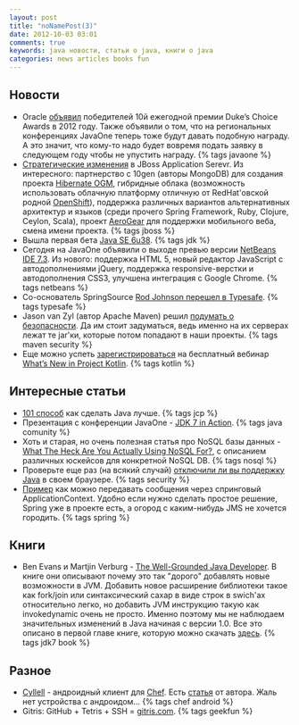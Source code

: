 ```yaml
---
layout: post
title: "noNamePost(3)"
date: 2012-10-03 03:01
comments: true
keywords: java новости, статьи о java, книги о java
categories: news articles books fun
---
```


## Новости

* Oracle [объявил](https://blogs.oracle.com/javaone/entry/duke_s_choice_award_ceremony) победителей 10й ежегодной премии Duke’s Choice Awards в 2012 году. Также объявили о том, что на региональных конференциях JavaOne теперь тоже будут давать подобную награду. А это значит, что кому-то надо будет вовремя подать заявку в следующем году чтобы не упустить награду. {% tags javaone %}
* [Стратегические изменения](http://architects.dzone.com/articles/red-hats-next-steps-jboss-app) в JBoss Application Serevr. Из интересного: партнерство с 10gen (авторы MongoDB) для создания проекта [Hibernate OGM](http://www.hibernate.org/subprojects/ogm.html), гибридные облака (возможность использовать облачную платформу отличную от RedHat'овской родной [OpenShift](http://www.openshift.com/)), поддержка различных вариантов альтернативных архитектур и языков (среди прочего Spring Framework, Ruby, Clojure, Ceylon, Scala), проект [AeroGear](http://www.jboss.org/aerogear/) для поддержки мобильного веба, смена имени проекта. {% tags jboss %}
* Вышла первая бета [Java SE 6u38](https://blogs.oracle.com/javase/entry/6u38_early_access_is_now). {% tags jdk %}
* Сегодня на JavaOne объявили о выходе превью версии [NetBeans IDE 7.3](http://www.oracle.com/us/corporate/press/1857954). Из нового: поддержка HTML 5, новый редактор JavaScript c автодополнениями jQuery, поддержка responsive-верстки и автодополнения CSS3, улучшена интеграция с Google Chrome. {% tags netbeans %}
* Со-основатель SpringSource [Rod Johnson перешел в Typesafe](http://gigaom.com/cloud/typesafe-home-of-scala-brings-springsource-co-founder-rod-johnson-aboard/). {% tags typesafe %} <!-- more -->
* Jason van Zyl (автор Apache Maven) решил [подумать о безопасности](http://www.informationweek.com/software/enterprise-applications/maven-developer-van-zyl-focuses-on-code/240008278). Да им стоит задуматься, ведь именно на их серверах лежат те jar'ки, которые потом попадают в наши проекты. {% tags maven security %}
* Еще можно успеть [зарегистрироваться](https://www4.gotomeeting.com/register/662905759) на бесплатный вебинар [What’s New in Project Kotlin](http://blog.jetbrains.com/blog/2012/09/25/free-webinar-what%E2%80%99s-new-in-project-kotlin/). {% tags kotlin %}

## Интересные статьи

* [101 способ](https://blogs.oracle.com/jcp/entry/101_to_participate) как сделать Java лучше. {% tags jcp %}
* Презентация с конференции JavaOne - [JDK 7 in Action](http://blogs.oracle.com/darcy/resource/JavaOne/J1_2012-Jdk7Action.pdf). {% tags java comunity %}
* Хоть и старая, но очень полезная статья про NoSQL базы данных - [What The Heck Are You Actually Using NoSQL For?](http://highscalability.com/blog/2010/12/6/what-the-heck-are-you-actually-using-nosql-for.html), с описанием различных юскейсов для конкретной NoSQL DB. {% tags nosql %}
* Проверьте еще раз (на всякий случай) [отключили ли вы поддержку Java](http://howto.cnet.com/8301-11310_39-57523821-285/how-to-disable-java-in-ie-firefox-chrome-and-safari/) в своем браузере. {% tags security %}
* [Пример](http://blog.yohanliyanage.com/2012/09/eventing-with-spring-framework/) как можно передавать сообщения через спринговый ApplicationContext. Удобно если нужно сделать простое решение, Spring уже в проекте есть, а огород с каким-нибудь JMS не хочется городить. {% tags spring %}

## Книги

* Ben Evans и Martjin Verburg - [The Well-Grounded Java Developer](http://www.amazon.com/gp/product/1617290068). В книге они описывают почему это так "дорого" добавлять новые возможности в JVM. Добавить новое расширение библиотеки такое как fork/join или синтаксический сахар в виде строк в swich'ах относительно легко, но добавить JVM инструкцию такую как invokedynamic очень не просто. Именно поэтому мы не наблюдаем значительных изменений в Java начиная с версии 1.0. Все это описано в первой главе книге, которую можно скачать [здесь](http://www.manning.com/evans/TWGJD_sample_ch01.pdf). {% tags jdk7 book %}

## Разное

* [Cyllell](https://play.google.com/store/apps/details?id=net.networksaremadeofstring.cyllell) - андроидный клиент для [Chef](http://www.opscode.com/chef/). Есть [статья](http://java.dzone.com/articles/android-client-opscode%E2%80%99s-chef) от автора. Жаль нет устройства с андроидом... {% tags chef android %}
* Gitris: GitHub + Tetris + SSH = [gitris.com](http://gitris.com/). {% tags geekfun %}
